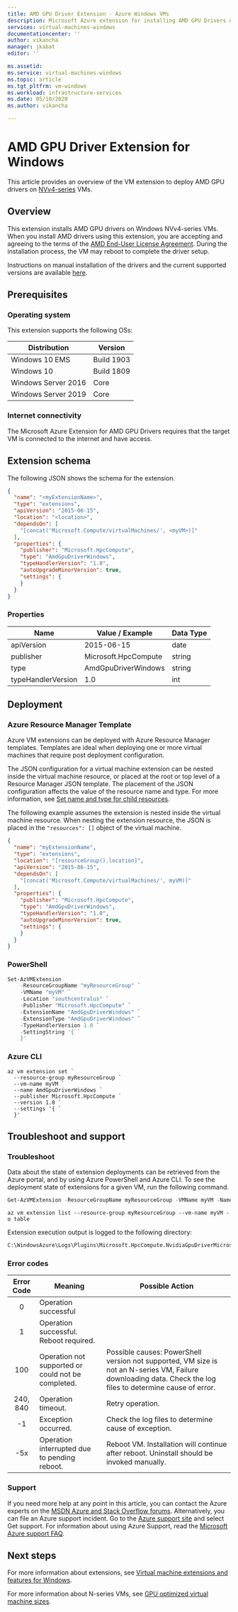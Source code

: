 ```yaml
---
title: AMD GPU Driver Extension - Azure Windows VMs 
description: Microsoft Azure extension for installing AMD GPU Drivers on NVv4-series VMs running Windows.
services: virtual-machines-windows
documentationcenter: ''
author: vikancha
manager: jkabat
editor: ''

ms.assetid: 
ms.service: virtual-machines-windows
ms.topic: article
ms.tgt_pltfrm: vm-windows
ms.workload: infrastructure-services
ms.date: 05/10/2020
ms.author: vikancha

---
```

# AMD GPU Driver Extension for Windows

This article provides an overview of the VM extension to deploy AMD GPU drivers on [NVv4-series](https://docs.microsoft.com/azure/virtual-machines/nvv4-series) VMs.


## Overview

This extension installs AMD GPU drivers on Windows NVv4-series VMs. When you install AMD drivers using this extension, you are accepting and agreeing to the terms of the [AMD End-User License Agreement](https://amd.com/radeonsoftwarems). During the installation process, the VM may reboot to complete the driver setup.

Instructions on manual installation of the drivers and the current supported versions are available [here](https://docs.microsoft.com/azure/virtual-machines/windows/n-series-amd-driver-setup).

## Prerequisites

### Operating system

This extension supports the following OSs:

| Distribution | Version |
|---|---|
| Windows 10 EMS | Build 1903 |
| Windows 10 | Build 1809 |
| Windows Server 2016 | Core |
| Windows Server 2019 | Core |

### Internet connectivity

The Microsoft Azure Extension for AMD GPU Drivers requires that the target VM is connected to the internet and have access.

## Extension schema

The following JSON shows the schema for the extension.

```json
{
  "name": "<myExtensionName>",
  "type": "extensions",
  "apiVersion": "2015-06-15",
  "location": "<location>",
  "dependsOn": [
    "[concat('Microsoft.Compute/virtualMachines/', <myVM>)]"
  ],
  "properties": {
    "publisher": "Microsoft.HpcCompute",
    "type": "AmdGpuDriverWindows",
    "typeHandlerVersion": "1.0",
    "autoUpgradeMinorVersion": true,
    "settings": {
    }
  }
}
```

### Properties

| Name | Value / Example | Data Type |
| ---- | ---- | ---- |
| apiVersion | 2015-06-15 | date |
| publisher | Microsoft.HpcCompute | string |
| type | AmdGpuDriverWindows | string |
| typeHandlerVersion | 1.0 | int |


## Deployment

### Azure Resource Manager Template 

Azure VM extensions can be deployed with Azure Resource Manager templates. Templates are ideal when deploying one or more virtual machines that require post deployment configuration.

The JSON configuration for a virtual machine extension can be nested inside the virtual machine resource, or placed at the root or top level of a Resource Manager JSON template. The placement of the JSON configuration affects the value of the resource name and type. For more information, see [Set name and type for child resources](../../azure-resource-manager/resource-manager-template-child-resource.md). 

The following example assumes the extension is nested inside the virtual machine resource. When nesting the extension resource, the JSON is placed in the `"resources": []` object of the virtual machine.

```json
{
  "name": "myExtensionName",
  "type": "extensions",
  "location": "[resourceGroup().location]",
  "apiVersion": "2015-06-15",
  "dependsOn": [
    "[concat('Microsoft.Compute/virtualMachines/', myVM)]"
  ],
  "properties": {
    "publisher": "Microsoft.HpcCompute",
    "type": "AmdGpuDriverWindows",
    "typeHandlerVersion": "1.0",
    "autoUpgradeMinorVersion": true,
    "settings": {
    }
  }
}
```

### PowerShell

```powershell
Set-AzVMExtension
    -ResourceGroupName "myResourceGroup" `
    -VMName "myVM" `
    -Location "southcentralus" `
    -Publisher "Microsoft.HpcCompute" `
    -ExtensionName "AmdGpuDriverWindows" `
    -ExtensionType "AmdGpuDriverWindows" `
    -TypeHandlerVersion 1.0 `
    -SettingString '{ `
	}'
```

### Azure CLI

```azurecli
az vm extension set `
  --resource-group myResourceGroup `
  --vm-name myVM `
  --name AmdGpuDriverWindows `
  --publisher Microsoft.HpcCompute `
  --version 1.0 `
  --settings '{ `
  }'
```

## Troubleshoot and support

### Troubleshoot

Data about the state of extension deployments can be retrieved from the Azure portal, and by using Azure PowerShell and Azure CLI. To see the deployment state of extensions for a given VM, run the following command.

```powershell
Get-AzVMExtension -ResourceGroupName myResourceGroup -VMName myVM -Name myExtensionName
```

```azurecli
az vm extension list --resource-group myResourceGroup --vm-name myVM -o table
```

Extension execution output is logged to the following directory:

```cmd
C:\WindowsAzure\Logs\Plugins\Microsoft.HpcCompute.NvidiaGpuDriverMicrosoft\
```

### Error codes

| Error Code | Meaning | Possible Action |
| :---: | --- | --- |
| 0 | Operation successful |
| 1 | Operation successful. Reboot required. |
| 100 | Operation not supported or could not be completed. | Possible causes: PowerShell version not supported, VM size is not an N-series VM, Failure downloading data. Check the log files to determine cause of error. |
| 240, 840 | Operation timeout. | Retry operation. |
| -1 | Exception occurred. | Check the log files to determine cause of exception. |
| -5x | Operation interrupted due to pending reboot. | Reboot VM. Installation will continue after reboot. Uninstall should be invoked manually. |


### Support

If you need more help at any point in this article, you can contact the Azure experts on the [MSDN Azure and Stack Overflow forums](https://azure.microsoft.com/support/community/). Alternatively, you can file an Azure support incident. Go to the [Azure support site](https://azure.microsoft.com/support/options/) and select Get support. For information about using Azure Support, read the [Microsoft Azure support FAQ](https://azure.microsoft.com/support/faq/).

## Next steps
For more information about extensions, see [Virtual machine extensions and features for Windows](features-windows.md).

For more information about N-series VMs, see [GPU optimized virtual machine sizes](../windows/sizes-gpu.md).
